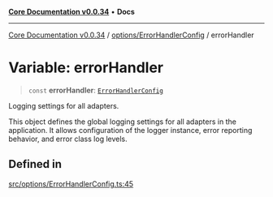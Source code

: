 [**Core Documentation v0.0.34**](../../../README.md) • **Docs**

***

[Core Documentation v0.0.34](../../../modules.md) / [options/ErrorHandlerConfig](../README.md) / errorHandler

# Variable: errorHandler

> `const` **errorHandler**: [`ErrorHandlerConfig`](../interfaces/ErrorHandlerConfig.md)

Logging settings for all adapters.

This object defines the global logging settings for all adapters in the application.
It allows configuration of the logger instance, error reporting behavior, and error class log levels.

## Defined in

[src/options/ErrorHandlerConfig.ts:45](https://github.com/stonemjs/core/blob/805ab978d87a028eb5ea9c9da928beb091ec1971/src/options/ErrorHandlerConfig.ts#L45)
